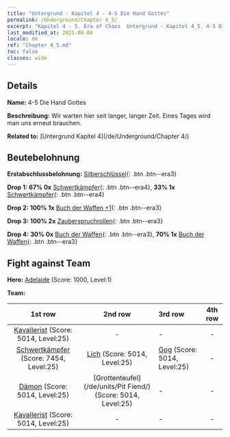 ```yaml
---
title: "Untergrund - Kapitel 4 - 4-5 Die Hand Gottes"
permalink: /Underground/Chapter 4_5/
excerpt: "Kapitel 4 - 5. Era of Chaos  Untergrund - Kapitel 4_5. 4-5 Die Hand Gottes"
last_modified_at: 2021-08-04
locale: de
ref: "Chapter 4_5.md"
toc: false
classes: wide
---
```


## Details

 **Name:** 4-5 Die Hand Gottes

 **Beschreibung:** Wir warten hier seit langer, langer Zeit. Eines Tages wird man uns erneut brauchen.

 **Related to:** [Untergrund Kapitel 4](/de/Underground/Chapter 4/)

## Beutebelohnung

 **Erstabschlussbelohnung:** [Silberschlüssel](/ItemsDE/con_693/){: .btn .btn--era3}

 **Drop 1:** **67% 0x** [Schwertkämpfer](/ItemsDE/unt_193/){: .btn .btn--era4}, **33% 1x** [Schwertkämpfer](/ItemsDE/unt_193/){: .btn .btn--era4}

 **Drop 2:** **100% 1x** [Buch der Waffen +1](/ItemsDE/mat_25/){: .btn .btn--era3}

 **Drop 3:** **100% 2x** [Zauberspruchrollen](/ItemsDE/con_694/){: .btn .btn--era3}

 **Drop 4:** **30% 0x** [Buch der Waffen](/ItemsDE/mat_18/){: .btn .btn--era3}, **70% 1x** [Buch der Waffen](/ItemsDE/mat_18/){: .btn .btn--era3}


## Fight against Team
 **Hero:** [Adelaide](/de/heroes/Adelaide/) (Score: 1000, Level:1)

 **Team:**


  | 1st row | 2nd row | 3rd row | 4th row |
  |:----:|:----:|:----|:----:|
  | [Kavallerist](/de/units/Cavalier/) (Score: 5014, Level:25)  | - | - | - |
  | [Schwertkämpfer](/de/units/Swordsman/) (Score: 7454, Level:25)  | [Lich](/de/units/Lich/) (Score: 5014, Level:25)  | [Gog](/de/units/Gog/) (Score: 5014, Level:25)  | - |
  | [Dämon](/de/units/Demon/) (Score: 5014, Level:25)  | [Grottenteufel](/de/units/Pit Fiend/) (Score: 5014, Level:25)  | - | - |
  | [Kavallerist](/de/units/Cavalier/) (Score: 5014, Level:25)  | - | - | - |


